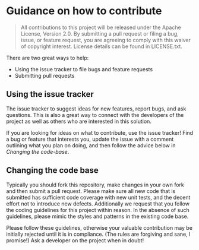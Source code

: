 # Guidance on how to contribute

> All contributions to this project will be released under the Apache License, Version 2.0. By
> submitting a pull request or filing a bug, issue, or feature request, you are agreeing to comply
> with this waiver of copyright interest. License details can be found in LICENSE.txt.

There are two great ways to help: 
 - Using the issue tracker to file bugs and feature requests
 - Submitting pull requests

## Using the issue tracker
The issue tracker to suggest ideas for new features, report bugs, and ask questions.
This is also a great way to connect with the developers of the project as well as others who are
interested in this solution.  

If you are looking for ideas on what to contribute, use the issue tracker! Find a bug or feature
that interests you, update the issue with a comment outlining what you plan on doing, and then
follow the advice below in _Changing the code-base_. 

## Changing the code base
Typically you should fork this repository, make changes in your own fork and then submit a pull
request. Please make sure all new code that is submitted has sufficient code coverage with new
unit tests, and the decent effort not to introduce new defects. Additionally we request that you
follow the coding guidelines for this project within reason. In the absence of such guidelines,
please mimic the styles and patterns in the existing code base.

Please follow these guidelines, otherwise your valuable contribution may be initially rejected until
it is in compliance. (The rules are forgiving and sane, I promise!) Ask a developer on the project
when in doubt!